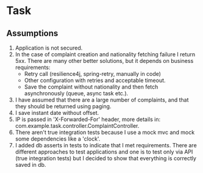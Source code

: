 # Task

## Assumptions

1. Application is not secured.
2. In the case of complaint creation and nationality fetching failure I return 5xx. There are many other
   better solutions, but it depends on business requirements:
   - Retry call (resilience4j, spring-retry, manually in code)
   - Other configuration with retries and acceptable timeout.
   - Save the complaint without nationality and then fetch asynchronously (queue, async task etc.).
3. I have assumed that there are a large number of complaints, and that they should be returned using paging.
4. I save instant date without offset.
5. IP is passed in 'X-Forwarded-For' header, more details in: com.example.task.controller.ComplaintController.
6. There aren't true integration tests because I use a mock mvc and mock some dependencies like a 'clock'.
7. I added db asserts in tests to indicate that I met requirements. There are different approaches to test applications
   and one is to test only via API (true integration tests) but I decided to show that everything is correctly saved in
   db.